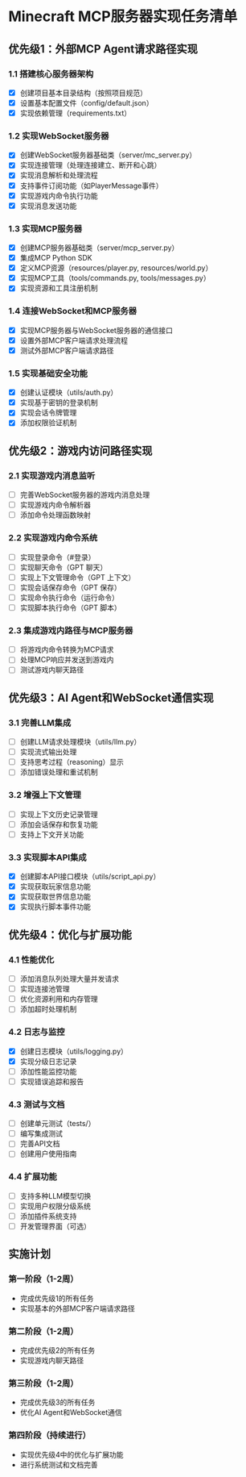 # Minecraft MCP服务器实现任务清单

## 优先级1：外部MCP Agent请求路径实现

### 1.1 搭建核心服务器架构
- [x] 创建项目基本目录结构（按照项目规范）
- [x] 设置基本配置文件（config/default.json）
- [x] 实现依赖管理（requirements.txt）

### 1.2 实现WebSocket服务器
- [x] 创建WebSocket服务器基础类（server/mc_server.py）
- [x] 实现连接管理（处理连接建立、断开和心跳）
- [x] 实现消息解析和处理流程
- [x] 支持事件订阅功能（如PlayerMessage事件）
- [x] 实现游戏内命令执行功能
- [x] 实现消息发送功能

### 1.3 实现MCP服务器
- [x] 创建MCP服务器基础类（server/mcp_server.py）
- [x] 集成MCP Python SDK
- [x] 定义MCP资源（resources/player.py, resources/world.py）
- [x] 实现MCP工具（tools/commands.py, tools/messages.py）
- [x] 实现资源和工具注册机制

### 1.4 连接WebSocket和MCP服务器
- [x] 实现MCP服务器与WebSocket服务器的通信接口
- [x] 设置外部MCP客户端请求处理流程
- [x] 测试外部MCP客户端请求路径

### 1.5 实现基础安全功能
- [x] 创建认证模块（utils/auth.py）
- [x] 实现基于密钥的登录机制
- [x] 实现会话令牌管理
- [x] 添加权限验证机制

## 优先级2：游戏内访问路径实现

### 2.1 实现游戏内消息监听
- [ ] 完善WebSocket服务器的游戏内消息处理
- [ ] 实现游戏内命令解析器
- [ ] 添加命令处理函数映射

### 2.2 实现游戏内命令系统
- [ ] 实现登录命令（#登录）
- [ ] 实现聊天命令（GPT 聊天）
- [ ] 实现上下文管理命令（GPT 上下文）
- [ ] 实现会话保存命令（GPT 保存）
- [ ] 实现命令执行命令（运行命令）
- [ ] 实现脚本执行命令（GPT 脚本）

### 2.3 集成游戏内路径与MCP服务器
- [ ] 将游戏内命令转换为MCP请求
- [ ] 处理MCP响应并发送到游戏内
- [ ] 测试游戏内聊天路径

## 优先级3：AI Agent和WebSocket通信实现

### 3.1 完善LLM集成
- [ ] 创建LLM请求处理模块（utils/llm.py）
- [ ] 实现流式输出处理
- [ ] 支持思考过程（reasoning）显示
- [ ] 添加错误处理和重试机制

### 3.2 增强上下文管理
- [ ] 实现上下文历史记录管理
- [ ] 添加会话保存和恢复功能
- [ ] 支持上下文开关功能

### 3.3 实现脚本API集成
- [x] 创建脚本API接口模块（utils/script_api.py）
- [x] 实现获取玩家信息功能
- [x] 实现获取世界信息功能
- [x] 实现执行脚本事件功能

## 优先级4：优化与扩展功能

### 4.1 性能优化
- [ ] 添加消息队列处理大量并发请求
- [ ] 实现连接池管理
- [ ] 优化资源利用和内存管理
- [ ] 添加超时处理机制

### 4.2 日志与监控
- [x] 创建日志模块（utils/logging.py）
- [x] 实现分级日志记录
- [ ] 添加性能监控功能
- [ ] 实现错误追踪和报告

### 4.3 测试与文档
- [ ] 创建单元测试（tests/）
- [ ] 编写集成测试
- [ ] 完善API文档
- [ ] 创建用户使用指南

### 4.4 扩展功能
- [ ] 支持多种LLM模型切换
- [ ] 实现用户权限分级系统
- [ ] 添加插件系统支持
- [ ] 开发管理界面（可选）

## 实施计划

### 第一阶段（1-2周）
- 完成优先级1的所有任务
- 实现基本的外部MCP客户端请求路径

### 第二阶段（1-2周）
- 完成优先级2的所有任务
- 实现游戏内聊天路径

### 第三阶段（1-2周）
- 完成优先级3的所有任务
- 优化AI Agent和WebSocket通信

### 第四阶段（持续进行）
- 实现优先级4中的优化与扩展功能
- 进行系统测试和文档完善 